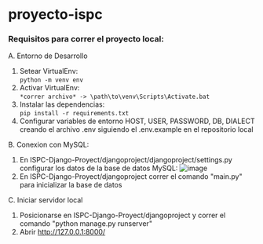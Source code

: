 # proyecto-ispc

### Requisitos para correr el proyecto local:
A. Entorno de Desarrollo
   1. Setear VirtualEnv:<br>
      `python -m venv env`
   2. Activar VirtualEnv:<br>`*correr archivo* -> \path\to\venv\Scripts\Activate.bat`
   3. Instalar las dependencias:<br>`pip install -r requirements.txt`
   4. Configurar variables de entorno HOST, USER, PASSWORD, DB, DIALECT creando el archivo .env siguiendo el .env.example en el repositorio local

B. Conexion con MySQL:
   1. En ISPC-Django-Proyect/djangoproject/djangoproject/settings.py configurar los datos de la base de datos MySQL:
        ![image](https://github.com/pagustin96/ISPC-Django-Proyect/assets/105244530/64dc0ae5-1ec2-4829-a209-d7430907e2f4)
   2. En ISPC-Django-Proyect/djangoproject correr el comando "main.py" para inicializar la base de datos


C. Iniciar servidor local  
   1. Posicionarse en ISPC-Django-Proyect/djangoproject y correr el comando "python manage.py runserver"
   2. Abrir http://127.0.0.1:8000/
   
